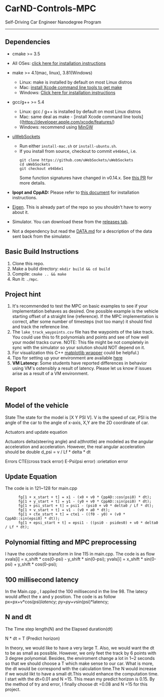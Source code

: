 # CarND-Controls-MPC
Self-Driving Car Engineer Nanodegree Program

---

## Dependencies

* cmake >= 3.5
 * All OSes: [click here for installation instructions](https://cmake.org/install/)
* make >= 4.1(mac, linux), 3.81(Windows)
  * Linux: make is installed by default on most Linux distros
  * Mac: [install Xcode command line tools to get make](https://developer.apple.com/xcode/features/)
  * Windows: [Click here for installation instructions](http://gnuwin32.sourceforge.net/packages/make.htm)
* gcc/g++ >= 5.4
  * Linux: gcc / g++ is installed by default on most Linux distros
  * Mac: same deal as make - [install Xcode command line tools]((https://developer.apple.com/xcode/features/)
  * Windows: recommend using [MinGW](http://www.mingw.org/)
* [uWebSockets](https://github.com/uWebSockets/uWebSockets)
  * Run either `install-mac.sh` or `install-ubuntu.sh`.
  * If you install from source, checkout to commit `e94b6e1`, i.e.
    ```
    git clone https://github.com/uWebSockets/uWebSockets
    cd uWebSockets
    git checkout e94b6e1
    ```
    Some function signatures have changed in v0.14.x. See [this PR](https://github.com/udacity/CarND-MPC-Project/pull/3) for more details.

* **Ipopt and CppAD:** Please refer to [this document](https://github.com/udacity/CarND-MPC-Project/blob/master/install_Ipopt_CppAD.md) for installation instructions.
* [Eigen](http://eigen.tuxfamily.org/index.php?title=Main_Page). This is already part of the repo so you shouldn't have to worry about it.
* Simulator. You can download these from the [releases tab](https://github.com/udacity/self-driving-car-sim/releases).
* Not a dependency but read the [DATA.md](./DATA.md) for a description of the data sent back from the simulator.


## Basic Build Instructions

1. Clone this repo.
2. Make a build directory: `mkdir build && cd build`
3. Compile: `cmake .. && make`
4. Run it: `./mpc`.


## Project hint
1. It's recommended to test the MPC on basic examples to see if your implementation behaves as desired. One possible example
is the vehicle starting offset of a straight line (reference). If the MPC implementation is correct, after some number of timesteps
(not too many) it should find and track the reference line.
2. The `lake_track_waypoints.csv` file has the waypoints of the lake track. You could use this to fit polynomials and points and see of how well your model tracks curve. NOTE: This file might be not completely in sync with the simulator so your solution should NOT depend on it.
3. For visualization this C++ [matplotlib wrapper](https://github.com/lava/matplotlib-cpp) could be helpful.)
4.  Tips for setting up your environment are available [here](https://classroom.udacity.com/nanodegrees/nd013/parts/40f38239-66b6-46ec-ae68-03afd8a601c8/modules/0949fca6-b379-42af-a919-ee50aa304e6a/lessons/f758c44c-5e40-4e01-93b5-1a82aa4e044f/concepts/23d376c7-0195-4276-bdf0-e02f1f3c665d)
5. **VM Latency:** Some students have reported differences in behavior using VM's ostensibly a result of latency.  Please let us know if issues arise as a result of a VM environment.


## Report

## Model of the vehicle


State
The state for the model is [X Y PSI V]. V is the speed of car, PSI is the angle of the car to the angle of x-axis, X,Y are the 2D coordinate of car.

Actuators and update equation

Actuators delta(steering angle) and a(throttle) are modeled as the angular acceleration and acceleration. However, the real angular acceleration should be double d_psi = v / Lf * delta * dt

Errors CTE(cross track error) 
E-Psi(psi error) :orietation error

## Update Equation 
The code is in 121~128 for main.cpp

          fg[1 + x_start + t] = x1 - (x0 + v0 * CppAD::cos(psi0) * dt);
          fg[1 + y_start + t] = y1 - (y0 + v0 * CppAD::sin(psi0) * dt);
          fg[1 + psi_start + t] = psi1 - (psi0 + v0 * delta0 / Lf * dt);
          fg[1 + v_start + t] = v1 - (v0 + a0 * dt);
          fg[1 + cte_start + t] = cte1 - ((f0 - y0) + (v0 * CppAD::sin(epsi0) * dt));
          fg[1 + epsi_start + t] = epsi1 - ((psi0 - psides0) + v0 * delta0 / Lf * dt);


## Polynomial fitting and MPC preprocessing
I have the coordinate transform in line 115 in main.cpp. The code is as flow
                xvals[i] = x_shift * cos(0-psi) - y_shift * sin(0-psi);
                yvals[i] = x_shift * sin(0-psi) + y_shift * cos(0-psi);

## 100 millisecond latency

In the Main.cpp , I appiled the 100 millisecond in the line 98.
The latecy would affect the x and y position.
The code is as follow
            px=px+v*cos(psi)*latency;
            py=py+v*sin(psi)*latency;


## N and dt

The Time step length(N) and the Elapsed duration(dt)

N * dt = T (Predict horizon)

In theory, we would like to have a very large T. Also, we would want the dt to be as small as possible.
However, we only feet the track by 6 points with 3 degree polynomial. Besides, the enviroment change a lot in 1~2 seconds so that we should choose a T which make sense to our car. What is more, the dt would be correspond with the calculation time.The N would increase if we would likt to have a small dt.This would enhance the computation time. I start with the dt=0.01 and N =15. This mean my predict horizon is 0.15. By the method of try and error, I finally choose dt =0.08 and N =15 for this project. 






